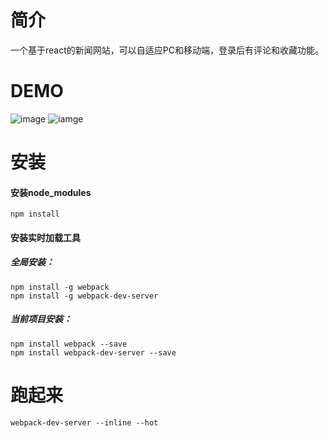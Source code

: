 # 简介
一个基于react的新闻网站，可以自适应PC和移动端，登录后有评论和收藏功能。

# DEMO
![image](https://github.com/pengxiaohua/news-responsive-by-react/blob/master/demo1.jpg)
![iamge](https://github.com/pengxiaohua/news-responsive-by-react/blob/master/demo2.jpg)

# 安装
#### 安装node_modules
```shell
npm install 
```
#### 安装实时加载工具
##### 全局安装：
```shell
npm install -g webpack
npm install -g webpack-dev-server
```

##### 当前项目安装：
```shell
npm install webpack --save
npm install webpack-dev-server --save
```

# 跑起来
```shell
webpack-dev-server --inline --hot
```
